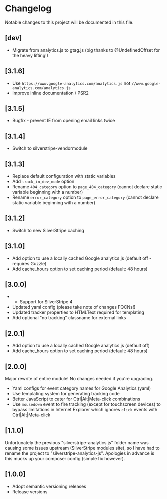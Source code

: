 # Changelog

Notable changes to this project will be documented in this file.

## [dev]

- Migrate from analytics.js to gtag.js (big thanks to @UndefinedOffset for the heavy lifting!)


## [3.1.6]

- Use `https://www.google-analytics.com/analytics.js` not `//www.google-analytics.com/analytics.js`
- Improve inline documentation / PSR2


## [3.1.5]

- Bugfix - prevent IE from opening email links twice


## [3.1.4]

- Switch to silverstripe-vendormodule


## [3.1.3]

- Replace default configuration with static variables
- Add `track_in_dev_mode` option
- Rename `404_category` option to `page_404_category` (cannot declare static variable beginning with a number)
- Rename `error_category` option to `page_error_category` (cannot declare static variable beginning with a number)


## [3.1.2]

- Switch to new SilverStripe caching


## [3.1.0]

- Add option to use a locally cached Google analytics.js (default off - requires Guzzle)
- Add cache_hours option to set caching period (default: 48 hours)


## [3.0.0]

- - Support for SilverStripe 4
- Updated yaml config (please take note of changes FQCNs!)
- Updated tracker properties to HTMLText required for templating
- Add optional "no tracking" classname for external links


## [2.0.1]

- Add option to use a locally cached Google analytics.js (default off)
- Add cache_hours option to set caching period (default: 48 hours)


## [2.0.0]

Major rewrite of entire module! No changes needed if you're upgrading.

- Yaml configs for event category names for Google Analytics (yaml)
- Use templating system for generating tracking code
- Better JavaScript to cater for Ctrl|Alt|Meta-click combinations
- Use `mousedown` event to fire tracking (except for touchscreen devices) to bypass limitations in Internet Explorer which ignores `click` events with Ctrl|Alt|Meta-click


## [1.1.0]

Unfortunately the previous "silverstripe-analytics.js" folder name was causing some issues upstream (SilverStripe modules site), so I have had to rename the project to "silverstripe-analytics-js". Apologies in advance is this mucks up your composer config (simple fix however).


## [1.0.0]

- Adopt semantic versioning releases
- Release versions
